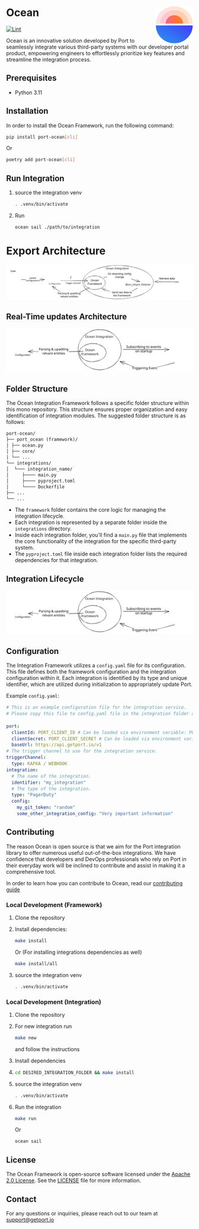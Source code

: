 # Ocean <img src="./assets/OceanSymbol.svg" alt="Ocean" width="100" height="100" align="right">

[![Lint](https://github.com/port-labs/Port-Ocean/actions/workflows/lint.yml/badge.svg)](https://github.com/port-labs/port-ocean/actions/workflows/lint.yml)

Ocean is an innovative solution developed by Port to seamlessly integrate various third-party systems with our developer portal product,
empowering engineers to effortlessly prioritize key features and streamline the integration process.

## Prerequisites

- Python 3.11



## Installation
In order to install the Ocean Framework, run the following command:

```sh
pip install port-ocean[cli]
```

Or

```sh
poetry add port-ocean[cli]
```

## Run Integration

1. source the integration venv 

   ```sh
   . .venv/bin/activate
   ```

2. Run

   ```sh
   ocean sail ./path/to/integration
   ```

# Export Architecture

![image](./assets/ExportArchitecture.svg)

## Real-Time updates Architecture
![image](./assets/RealTimeUpdatesArchitecture.svg)

## Folder Structure
The Ocean Integration Framework follows a specific folder structure within this mono repository. This structure ensures proper organization and easy identification of integration modules. The suggested folder structure is as follows:

```
port-ocean/
├── port_ocean (framework)/
│ ├── ocean.py
│ ├── core/
| └── ...
└── integrations/
│  └─── integration_name/
│     ├──── main.py
│     ├──── pyproject.toml
│     └──── Dockerfile
├── ...
└── ...
```

- The `framework` folder contains the core logic for managing the integration lifecycle.
- Each integration is represented by a separate folder inside the `integrations` directory.
- Inside each integration folder, you'll find a `main.py` file that implements the core functionality of the integration for the specific third-party system.
- The `pyproject.toml` file inside each integration folder lists the required dependencies for that integration.

## Integration Lifecycle

![image](./assets/LifecycleOfIntegration.svg)

## Configuration
The Integration Framework utilizes a `config.yaml` file for its configuration. This file defines both the framework configuration and the integration configuration within it. Each integration is identified by its type and unique identifier, which are utilized during initialization to appropriately update Port.

Example `config.yaml`:
```yaml
# This is an example configuration file for the integration service.
# Please copy this file to config.yaml file in the integration folder and edit it to your needs.

port:
  clientId: PORT_CLIENT_ID # Can be loaded via environment variable: PORT_CLIENT_ID
  clientSecret: PORT_CLIENT_SECRET # Can be loaded via environment variable: PORT_CLIENT_SECRET
  baseUrl: https://api.getport.io/v1
# The trigger channel to use for the integration service.
triggerChannel:
  type: KAFKA / WEBHOOK
integration:
  # The name of the integration.
  identifier: "my_integration"
  # The type of the integration.
  type: "PagerDuty"
  config:
    my_git_token: "random"
    some_other_integration_config: "Very important information"
```

## Contributing

The reason Ocean is open source is that we aim for the Port integration library to offer numerous useful out-of-the-box integrations. We have confidence that developers and DevOps professionals who rely on Port in their everyday work will be inclined to contribute and assist in making it a comprehensive tool.

In order to learn how you can contribute to Ocean, read our [contributing guide](./CONTRIBUTING.md)

### Local Development (Framework)
1. Clone the repository

2. Install dependencies:

   ```sh
   make install
   ```

   Or (For installing integrations dependencies as well)

   ```sh
   make install/all
   ```

3. source the integration venv

   ```sh
   . .venv/bin/activate
   ```

### Local Development (Integration)
1. Clone the repository

2. For new integration run

   ```sh
   make new
   ```

   and follow the instructions

3. Install dependencies

4. ```sh
   cd DESIRED_INTEGRATION_FOLDER && make install
   ```

5. source the integration venv

   ```sh
   . .venv/bin/activate
   ```

6. Run the integration

   ```sh
   make run
   ```

   Or

   ```sh
   ocean sail
   ```

## License
The Ocean Framework is open-source software licensed under the [Apache 2.0 License](https://www.apache.org/licenses/LICENSE-2.0). See the [LICENSE](./LICENSE) file for more information.

## Contact
For any questions or inquiries, please reach out to our team at support@getport.io